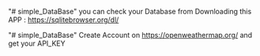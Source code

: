 "# simple_DataBase" 
you can check your Database from Downloading this APP : https://sqlitebrowser.org/dl/

"# simple_DataBase"
Create Account on https://openweathermap.org/ and get your API_KEY
